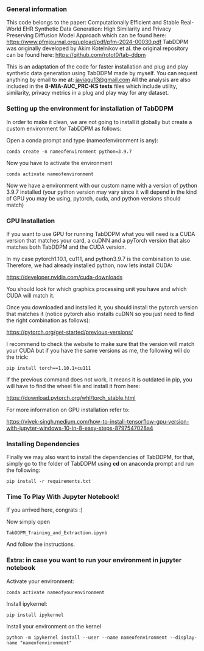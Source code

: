 ### General information

This code belongs to the paper: Computationally Efficient and Stable Real-World EHR Synthetic Data Generation: High Similarity and Privacy Preserving Diffusion Model Approach which can be found here: https://www.pfmjournal.org/upload/pdf/pfm-2024-00030.pdf
TabDDPM was originally developed by Akim Kotelnikov et al. the original repository can be found here: https://github.com/rotot0/tab-ddpm

This is an adaptation of the code for faster installation and plug and play synthetic data generation using TabDDPM made by myself. You can request anything by email to me at: javiagu13@gmail.com
All the analysis are also included in the **8-MIA-AUC_PRC-KS tests** files which include utility, similarity, privacy metrics in a plug and play way for any dataset.

### Setting up the environment for installation of TabDDPM

In order to make it clean, we are not going to install it globally but create a custom environment for TabDDPM as follows:

Open a conda prompt and type (nameofenvironment is any):

```
conda create -n nameofenvironment python=3.9.7
```

Now you have to activate the environment

```
conda activate nameofenvironment
```

Now we have a environment with our custom name with a version of python 3.9.7 installed (your python version may vary since it will depend in the kind of GPU you may be using, pytorch, cuda, and python versions should match)

### GPU Installation

If you want to use GPU for running TabDDPM what you will need is a CUDA version that matches your card, a cuDNN and a pyTorch version that also matches both TabDDPM and the CUDA version.

In my case pytorch1.10.1, cu111, and python3.9.7 is the combination to use. Therefore, we had already installed python, now lets install CUDA:

https://developer.nvidia.com/cuda-downloads

You should look for which graphics processing unit you have and which CUDA will match it.

Once you downloaded and installed it, you should install the pytorch version that matches it (notice pytorch also installs cuDNN so you just need to find the right combination as follows):

https://pytorch.org/get-started/previous-versions/

I recommend to check the website to make sure that the version will match your CUDA but if you have the same versions as me, the following will do the trick:

```
pip install torch==1.10.1+cu111
```

If the previous command does not work, it means it is outdated in pip, you will have to find the wheel file and install it from here:

https://download.pytorch.org/whl/torch_stable.html

For more information on GPU installation refer to:

https://vivek-singh.medium.com/how-to-install-tensorflow-gpu-version-with-jupyter-windows-10-in-8-easy-steps-8797547028a4

### Installing Dependencies

Finally we may also want to install the dependencies of TabDDPM, for that, simply go to the folder of TabDDPM using **cd** on anaconda prompt and run the following:

```
pip install -r requirements.txt
```

### Time To Play With Jupyter Notebook!

If you arrived here, congrats :)

Now simply open

```
TabDDPM_Training_and_Extraction.ipynb
```

And follow the instructions.

### Extra: in case you want to run your environment in jupyter notebook

Activate your environment:

```
conda activate nameofyourenvironment
```

Install ipykernel:

```
pip install ipykernel
```

Install your environment on the kernel

```
python -m ipykernel install --user --name nameofenvironment --display-name "nameofenvironment"
```
